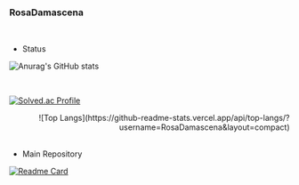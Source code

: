 ### RosaDamascena

<br>

- Status

![Anurag's GitHub stats](https://github-readme-stats.vercel.app/api?username=RosaDamascena&theme=holi&show_icons=true)

<br>

[![Solved.ac Profile](http://mazassumnida.wtf/api/v2/generate_badge?boj=hsj0604)](https://solved.ac/hsj0604/)
<div style="text-align: right">![Top Langs](https://github-readme-stats.vercel.app/api/top-langs/?username=RosaDamascena&layout=compact)</div>

<br>

- Main Repository

[![Readme Card](https://github-readme-stats.vercel.app/api/pin/?username=pengisblue&repo=AlgorithmStudy&theme=shadow_blue&show_icons=true)](https://github.com/pengisblue/AlgorithmStudy)

